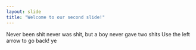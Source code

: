 ```yaml
---
layout: slide
title: "Welcome to our second slide!"
---
```

Never been shit never was shit, but a boy never gave two shits
Use the left arrow to go back!
ye
